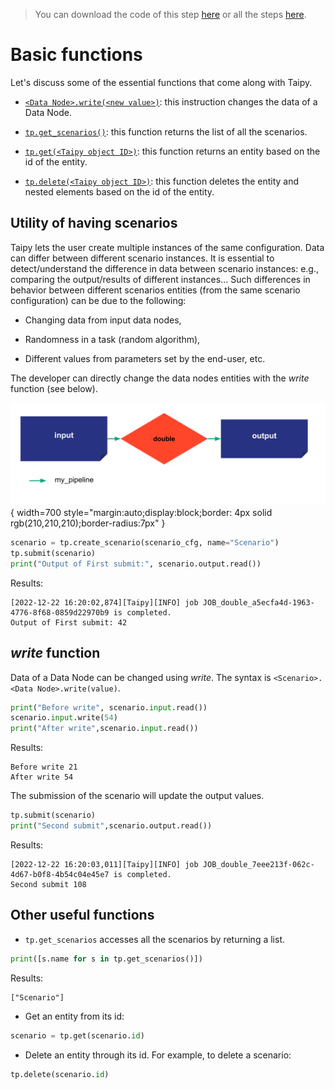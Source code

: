 > You can download the code of this step [here](../src/step_02.py) or all the steps [here](https://github.com/Avaiga/taipy-getting-started-core/tree/develop/src).

# Basic functions

Let's discuss some of the essential functions that come along with Taipy.

- [`<Data Node>.write(<new value>)`](https://docs.taipy.io/en/latest/manuals/core/entities/data-node-mgt/#read-write-a-data-node): this instruction changes the data of a Data Node.

- [`tp.get_scenarios()`](https://docs.taipy.io/en/latest/manuals/core/entities/scenario-cycle-mgt/#get-all-scenarios): this function returns the list of all the scenarios.

- [`tp.get(<Taipy object ID>)`](https://docs.taipy.io/en/latest/manuals/core/entities/data-node-mgt/#get-data-node): this function returns an entity based on the id of the entity.

- [`tp.delete(<Taipy object ID>)`](https://docs.taipy.io/en/latest/manuals/core/entities/scenario-cycle-mgt/#delete-a-scenario): this function deletes the entity and nested elements based on the id of the entity.

## Utility of having scenarios

Taipy lets the user create multiple instances of the same configuration. Data can differ between different scenario instances. It is essential to detect/understand the difference in data between scenario instances: e.g., comparing the output/results of different instances... Such differences in behavior between different scenarios entities (from the same scenario configuration) can be due to the following:

- Changing data from input data nodes, 

- Randomness in a task (random algorithm), 

- Different values from parameters set by the end-user, etc.

The developer can directly change the data nodes entities with the _write_ function (see below).

![](config_02.svg){ width=700 style="margin:auto;display:block;border: 4px solid rgb(210,210,210);border-radius:7px" }

```python
scenario = tp.create_scenario(scenario_cfg, name="Scenario")
tp.submit(scenario)
print("Output of First submit:", scenario.output.read())
```

Results:

```
[2022-12-22 16:20:02,874][Taipy][INFO] job JOB_double_a5ecfa4d-1963-4776-8f68-0859d22970b9 is completed.
Output of First submit: 42
```

## _write_ function

Data of a Data Node can be changed using _write_. The syntax is `<Scenario>.<Data Node>.write(value)`.


```python
print("Before write", scenario.input.read())
scenario.input.write(54)
print("After write",scenario.input.read())
```

Results:
```
Before write 21
After write 54
```

The submission of the scenario will update the output values.


```python
tp.submit(scenario)
print("Second submit",scenario.output.read())
```
Results:
```
[2022-12-22 16:20:03,011][Taipy][INFO] job JOB_double_7eee213f-062c-4d67-b0f8-4b54c04e45e7 is completed.
Second submit 108
```
    
## Other useful functions

- `tp.get_scenarios` accesses all the scenarios by returning a list.

```python
print([s.name for s in tp.get_scenarios()])
```

Results:
```
["Scenario"]
```

- Get an entity from its id:

```python
scenario = tp.get(scenario.id)
```

- Delete an entity through its id. For example, to delete a scenario:

```python
tp.delete(scenario.id)
```

